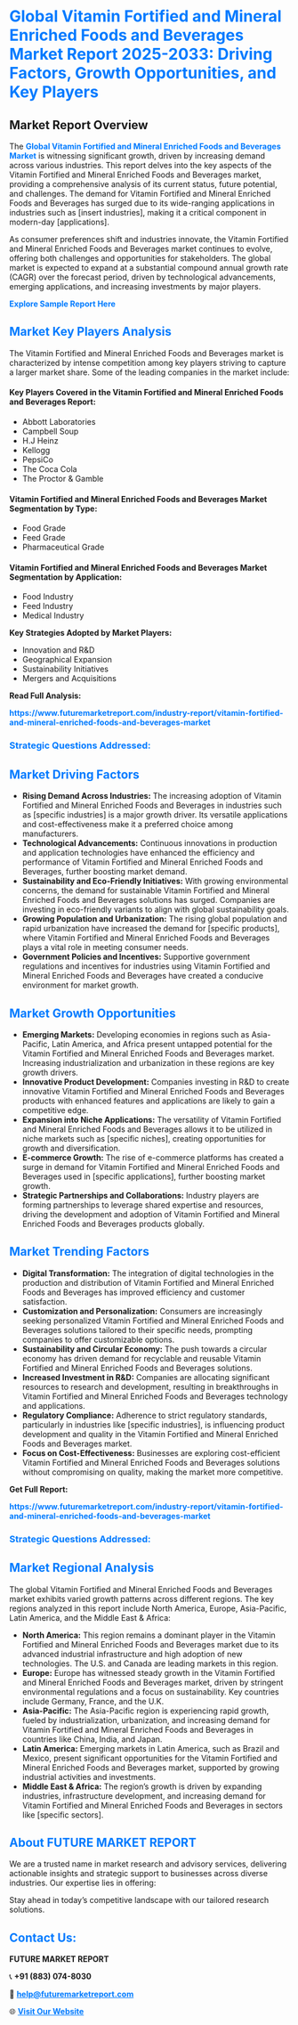 <h1 style="color: #007BFF;">Global Vitamin Fortified and Mineral Enriched Foods and Beverages Market Report 2025-2033: Driving Factors, Growth Opportunities, and Key Players</h1>

<section id="overview">
<h2>Market Report Overview</h2>
<p>The <a href="https://www.futuremarketreport.com/industry-report/vitamin-fortified-and-mineral-enriched-foods-and-beverages-market" style="color: #007BFF; text-decoration: none;"><strong>Global Vitamin Fortified and Mineral Enriched Foods and Beverages Market</strong></a> is witnessing significant growth, driven by increasing demand across various industries. This report delves into the key aspects of the Vitamin Fortified and Mineral Enriched Foods and Beverages market, providing a comprehensive analysis of its current status, future potential, and challenges. The demand for Vitamin Fortified and Mineral Enriched Foods and Beverages has surged due to its wide-ranging applications in industries such as [insert industries], making it a critical component in modern-day [applications].</p>
<p>As consumer preferences shift and industries innovate, the Vitamin Fortified and Mineral Enriched Foods and Beverages market continues to evolve, offering both challenges and opportunities for stakeholders. The global market is expected to expand at a substantial compound annual growth rate (CAGR) over the forecast period, driven by technological advancements, emerging applications, and increasing investments by major players.</p>
</section>

<section id="overview">
<p><a href="https://www.futuremarketreport.com/request-sample/reportId=57403" style="color: #007BFF; text-decoration: none;"><strong>Explore Sample Report Here</strong></a></p>
</section>

<section id="key-players">
<h2 style="color: #007BFF;">Market Key Players Analysis</h2>
<p>The Vitamin Fortified and Mineral Enriched Foods and Beverages market is characterized by intense competition among key players striving to capture a larger market share. Some of the leading companies in the market include:</p>
<h4>Key Players Covered in the Vitamin Fortified and Mineral Enriched Foods and Beverages Report:</h4>
<ul><li>Abbott Laboratories</li><li>Campbell Soup</li><li>H.J Heinz</li><li>Kellogg</li><li>PepsiCo</li><li>The Coca Cola</li><li>The Proctor &amp; Gamble</li></ul>
<h4>Vitamin Fortified and Mineral Enriched Foods and Beverages Market Segmentation by Type:</h4>
<ul><li>Food Grade</li><li>Feed Grade</li><li>Pharmaceutical Grade</li></ul>

<h4>Vitamin Fortified and Mineral Enriched Foods and Beverages Market Segmentation by Application:</h4>
<ul><li>Food Industry</li><li>Feed Industry</li><li>Medical Industry</li></ul>
<p><strong>Key Strategies Adopted by Market Players:</strong></p>
<ul>
<li>Innovation and R&D</li>
<li>Geographical Expansion</li>
<li>Sustainability Initiatives</li>
<li>Mergers and Acquisitions</li>
</ul>
</section>

<section>
<p><strong>Read Full Analysis: </strong></p><a href="https://www.futuremarketreport.com/industry-report/vitamin-fortified-and-mineral-enriched-foods-and-beverages-market" style="color: #007BFF; text-decoration: none;"><strong>https://www.futuremarketreport.com/industry-report/vitamin-fortified-and-mineral-enriched-foods-and-beverages-market</strong></a>
<h3 style="color: #007BFF;">Strategic Questions Addressed:</h3>
</section>

<section id="driving-factors">
<h2 style="color: #007BFF;">Market Driving Factors</h2>
<ul>
<li><strong>Rising Demand Across Industries:</strong> The increasing adoption of Vitamin Fortified and Mineral Enriched Foods and Beverages in industries such as [specific industries] is a major growth driver. Its versatile applications and cost-effectiveness make it a preferred choice among manufacturers.</li>
<li><strong>Technological Advancements:</strong> Continuous innovations in production and application technologies have enhanced the efficiency and performance of Vitamin Fortified and Mineral Enriched Foods and Beverages, further boosting market demand.</li>
<li><strong>Sustainability and Eco-Friendly Initiatives:</strong> With growing environmental concerns, the demand for sustainable Vitamin Fortified and Mineral Enriched Foods and Beverages solutions has surged. Companies are investing in eco-friendly variants to align with global sustainability goals.</li>
<li><strong>Growing Population and Urbanization:</strong> The rising global population and rapid urbanization have increased the demand for [specific products], where Vitamin Fortified and Mineral Enriched Foods and Beverages plays a vital role in meeting consumer needs.</li>
<li><strong>Government Policies and Incentives:</strong> Supportive government regulations and incentives for industries using Vitamin Fortified and Mineral Enriched Foods and Beverages have created a conducive environment for market growth.</li>
</ul>
</section>

<section id="growth-opportunities">
<h2 style="color: #007BFF;">Market Growth Opportunities</h2>
<ul>
<li><strong>Emerging Markets:</strong> Developing economies in regions such as Asia-Pacific, Latin America, and Africa present untapped potential for the Vitamin Fortified and Mineral Enriched Foods and Beverages market. Increasing industrialization and urbanization in these regions are key growth drivers.</li>
<li><strong>Innovative Product Development:</strong> Companies investing in R&D to create innovative Vitamin Fortified and Mineral Enriched Foods and Beverages products with enhanced features and applications are likely to gain a competitive edge.</li>
<li><strong>Expansion into Niche Applications:</strong> The versatility of Vitamin Fortified and Mineral Enriched Foods and Beverages allows it to be utilized in niche markets such as [specific niches], creating opportunities for growth and diversification.</li>
<li><strong>E-commerce Growth:</strong> The rise of e-commerce platforms has created a surge in demand for Vitamin Fortified and Mineral Enriched Foods and Beverages used in [specific applications], further boosting market growth.</li>
<li><strong>Strategic Partnerships and Collaborations:</strong> Industry players are forming partnerships to leverage shared expertise and resources, driving the development and adoption of Vitamin Fortified and Mineral Enriched Foods and Beverages products globally.</li>
</ul>
</section>

<section id="trending-factors">
<h2 style="color: #007BFF;">Market Trending Factors</h2>
<ul>
<li><strong>Digital Transformation:</strong> The integration of digital technologies in the production and distribution of Vitamin Fortified and Mineral Enriched Foods and Beverages has improved efficiency and customer satisfaction.</li>
<li><strong>Customization and Personalization:</strong> Consumers are increasingly seeking personalized Vitamin Fortified and Mineral Enriched Foods and Beverages solutions tailored to their specific needs, prompting companies to offer customizable options.</li>
<li><strong>Sustainability and Circular Economy:</strong> The push towards a circular economy has driven demand for recyclable and reusable Vitamin Fortified and Mineral Enriched Foods and Beverages solutions.</li>
<li><strong>Increased Investment in R&D:</strong> Companies are allocating significant resources to research and development, resulting in breakthroughs in Vitamin Fortified and Mineral Enriched Foods and Beverages technology and applications.</li>
<li><strong>Regulatory Compliance:</strong> Adherence to strict regulatory standards, particularly in industries like [specific industries], is influencing product development and quality in the Vitamin Fortified and Mineral Enriched Foods and Beverages market.</li>
<li><strong>Focus on Cost-Effectiveness:</strong> Businesses are exploring cost-efficient Vitamin Fortified and Mineral Enriched Foods and Beverages solutions without compromising on quality, making the market more competitive.</li>
</ul>
</section>

<section>
<p><strong>Get Full Report: </strong></p><a href="https://www.futuremarketreport.com/industry-report/vitamin-fortified-and-mineral-enriched-foods-and-beverages-market" style="color: #007BFF; text-decoration: none;"><strong>https://www.futuremarketreport.com/industry-report/vitamin-fortified-and-mineral-enriched-foods-and-beverages-market</strong></a>
<h3 style="color: #007BFF;">Strategic Questions Addressed:</h3>
</section>


<section id="regional-analysis">
<h2 style="color: #007BFF;">Market Regional Analysis</h2>
<p>The global Vitamin Fortified and Mineral Enriched Foods and Beverages market exhibits varied growth patterns across different regions. The key regions analyzed in this report include North America, Europe, Asia-Pacific, Latin America, and the Middle East & Africa:</p>
<ul>
<li><strong>North America:</strong> This region remains a dominant player in the Vitamin Fortified and Mineral Enriched Foods and Beverages market due to its advanced industrial infrastructure and high adoption of new technologies. The U.S. and Canada are leading markets in this region.</li>
<li><strong>Europe:</strong> Europe has witnessed steady growth in the Vitamin Fortified and Mineral Enriched Foods and Beverages market, driven by stringent environmental regulations and a focus on sustainability. Key countries include Germany, France, and the U.K.</li>
<li><strong>Asia-Pacific:</strong> The Asia-Pacific region is experiencing rapid growth, fueled by industrialization, urbanization, and increasing demand for Vitamin Fortified and Mineral Enriched Foods and Beverages in countries like China, India, and Japan.</li>
<li><strong>Latin America:</strong> Emerging markets in Latin America, such as Brazil and Mexico, present significant opportunities for the Vitamin Fortified and Mineral Enriched Foods and Beverages market, supported by growing industrial activities and investments.</li>
<li><strong>Middle East & Africa:</strong> The region’s growth is driven by expanding industries, infrastructure development, and increasing demand for Vitamin Fortified and Mineral Enriched Foods and Beverages in sectors like [specific sectors].</li>
</ul>
</section>

<footer>
<h2 style="color: #007BFF;">About FUTURE MARKET REPORT</h2>
<p>We are a trusted name in market research and advisory services, delivering actionable insights and strategic support to businesses across diverse industries. Our expertise lies in offering:</p>

<p>Stay ahead in today’s competitive landscape with our tailored research solutions.</p>

<h2 style="color: #007BFF;">Contact Us:</h2>
<p><strong>FUTURE MARKET REPORT</strong></p>
<p>📞 <strong>+91 (883) 074-8030</strong></p>
<p>📧 <strong><a href="mailto:help@futuremarketreport.com" style="color: #007BFF;">help@futuremarketreport.com</a></strong></p>
<p>🌐 <strong><a href="https://www.futuremarketreport.com/" style="color: #007BFF;">Visit Our Website</a></strong></p>
</footer>